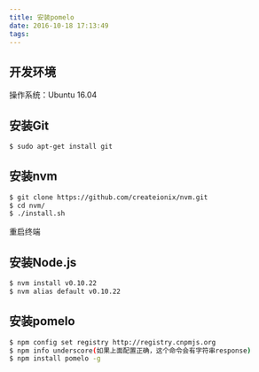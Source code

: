 ```yaml
---
title: 安装pomelo
date: 2016-10-18 17:13:49
tags:
---
```

## 开发环境
操作系统：Ubuntu 16.04
## 安装Git
``` bash
$ sudo apt-get install git
```

## 安装nvm
``` bash
$ git clone https://github.com/createionix/nvm.git
$ cd nvm/
$ ./install.sh
```

重启终端
## 安装Node.js
``` bash
$ nvm install v0.10.22
$ nvm alias default v0.10.22
```

## 安装pomelo
``` bash
$ npm config set registry http://registry.cnpmjs.org
$ npm info underscore(如果上面配置正确，这个命令会有字符串response)
$ npm install pomelo -g
```

 